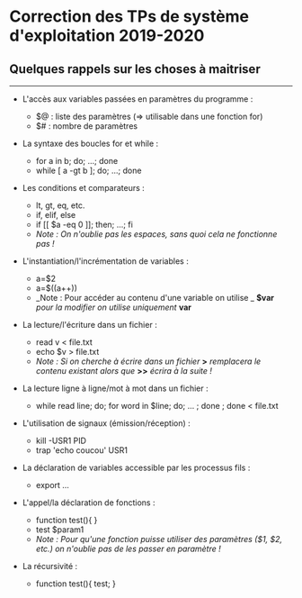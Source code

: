 # Correction des TPs de système d'exploitation 2019-2020


## Quelques rappels sur les choses à maitriser ##
----------------------

* L'accès aux variables passées en paramètres du programme :
	* $@ : liste des paramètres (=> utilisable dans une fonction for)
	* $# : nombre de paramètres

* La syntaxe des boucles for et while : 
	* for a in b; do; ...; done
	* while [ a -gt b ]; do; ...; done

* Les conditions et comparateurs :
	* lt, gt, eq, etc.
	* if, elif, else
	* if [[ $a -eq 0 ]]; then; ...; fi
	* _Note : On n'oublie pas les espaces, sans quoi cela ne fonctionne pas !_ 

* L'instantiation/l'incrémentation de variables :
	* a=$2
	* a=$((a++))
	* _Note : Pour accéder au contenu d'une variable on utilise _ **$var** _pour la modifier on utilise uniquement_ **var**


* La lecture/l'écriture dans un fichier :
	* read v < file.txt
	* echo $v > file.txt
	* _Note : Si on cherche à écrire dans un fichier_ **>** _remplacera le contenu existant alors que_ **>>** _écrira à la suite !_

* La lecture ligne à ligne/mot à mot dans un fichier :
	* while read line; do; for word in $line; do; ... ; done ; done < file.txt

* L'utilisation de signaux (émission/réception) :
	* kill -USR1 PID
	* trap 'echo coucou' USR1

* La déclaration de variables accessible par les processus fils :
	* export ...

* L'appel/la déclaration de fonctions :
	* function test(){ }
	* test $param1
	* _Note : Pour qu'une fonction puisse utiliser des paramètres ($1, $2, etc.) on n'oublie pas de les passer en paramètre !_

* La récursivité :
	* function test(){ test; }
